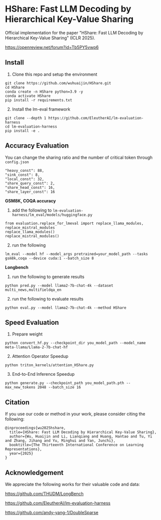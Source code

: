 # HShare: Fast LLM Decoding by Hierarchical Key-Value Sharing
Official implementation for the paper "HShare: Fast LLM Decoding by Hierarchical Key-Value Sharing" (ICLR 2025).

https://openreview.net/forum?id=Tb5PY5vwp6


## Install

1. Clone this repo and setup the environment

```
git clone https://github.com/wuhuaijin/HShare.git
cd HShare
conda create -n HShare python=3.9 -y
conda activate HShare
pip install -r requirements.txt
```

2. Install the lm-eval framework

```
git clone --depth 1 https://github.com/EleutherAI/lm-evaluation-harness
cd lm-evaluation-harness
pip install -e .
```

## Accuracy Evaluation

You can change the sharing ratio and the number of critical token through `config.json`

```
"heavy_const": 88,
"sink_const": 8,
"local_const": 32,
"share_query_const": 2,
"share_head_const": 16,
"share_layer_const": 16
```

**GSM8K, COQA accuracy**

1. add the following to `lm-evaluation-harness/lm_eval/models/huggingface.py`

```
from evaluation.replace_for_lmeval import replace_llama_modules, replace_mistral_modules
replace_llama_modules()
replace_mistral_modules()
```

2. run the following

```
lm_eval --model hf --model_args pretrained=your_model_path --tasks gsm8k,coqa --device cuda:1 --batch_size 8
```

**Longbench**

1. run the following to generate results

```
python pred.py --model llama2-7b-chat-4k --dataset multi_news,multifieldqa_en
```

2. run the following to evaluate results

```
python eval.py --model llama2-7b-chat-4k --method HShare
```

## Speed Evaluation

1. Prepare weight

```
python convert_hf.py --checkpoint_dir you_model_path --model_name meta-llama/Llama-2-7b-chat-hf
```

2. Attention Operator Speedup

```
python triton_kernels/attention_HShare.py 
```

3. End-to-End Inference Speedup

```
python generate.py --checkpoint_path you_model_path.pth --max_new_tokens 2048 --batch_size 16
```

## Citation

If you use our code or method in your work, please consider citing the following:

```
@inproceedings{wu2025hshare,
  title={HShare: Fast LLM Decoding by Hierarchical Key-Value Sharing},
  author={Wu, Huaijin and Li, Lianqiang and Huang, Hantao and Tu, Yi and Zhang, Jihang and Yu, Minghui and Yan, Junchi},
  booktitle={The Thirteenth International Conference on Learning Representations},
  year={2025}
}
```

## Acknowledgement

We appreciate the following works for their valuable code and data:

https://github.com/THUDM/LongBench

https://github.com/EleutherAI/lm-evaluation-harness

https://github.com/andy-yang-1/DoubleSparse
